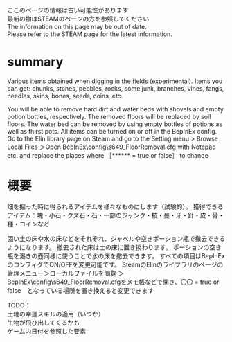 ここのページの情報は古い可能性があります  
最新の物はSTEAMのページの方を参照してください  
The information on this page may be out of date.  
Please refer to the STEAM page for the latest information.  

# summary
Various items obtained when digging in the fields (experimental).
Items you can get: chunks, stones, pebbles, rocks, some junk, branches, vines, fangs, needles, skins, bones, seeds, coins, etc.

You will be able to remove hard dirt and water beds with shovels and empty potion bottles, respectively.
The removed floors will be replaced by soil floors.
The water bed can be removed by using empty bottles of potions as well as thirst pots.
All items can be turned on or off in the BepInEx config.
Go to the Elin library page on Steam and go to the Setting menu > Browse Local Files
＞Open BepInEx\config\s649_FloorRemoval.cfg with Notepad etc. and replace the places where ［****** = true or false］ to change


# 概要
畑を掘った時に得られるアイテムを様々なものにします（試験的）。
獲得できるアイテム：塊・小石・クズ石・石・一部のジャンク・枝・蔓・牙・針・皮・骨・種・コインなど

固い土の床や水の床などをそれぞれ、シャベルや空きポーション瓶で撤去できるようになります。
撤去された床は土の床に置き換わります。
ポーションの空き瓶を渇きの壺同様に使うことで水の床を撤去できます。
すべての項目はBepInExのコンフィグでON/OFFを変更可能です。
SteamのElinのライブラリのページの管理メニュー＞ローカルファイルを閲覧
＞BepInEx\config\s649_FloorRemoval.cfgをメモ帳などで開き、〇〇 = true or false　となっている場所を置き換えると変更できます

TODO：  
土地の幸運スキルの適用（いつか）  
生物が飛び出してくるかも  
ゲーム内日付を参照した要素
